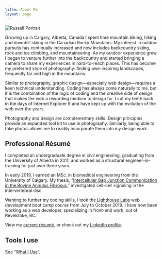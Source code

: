 ```yaml
---
title: About Me
layout: page
---
```


<script>
    import Portrait from '$static/2019portrait.jpg?w=300;500;700;900;1200;1600;2000;3000&format=webp&srcset'
</script>

<img srcset={Portrait} type="image/webp" alt="Russell Portrait" />

Growing up in Calgary, Alberta, Canada I spent time mountain biking, hiking and downhill skiing in the Canadian Rocky Mountains. My interest in outdoor pursuits has continually increased and now includes backcountry skiing, rock and ice climbing, and mountaineering. As my outdoor experience grew, I began to venture further into the backcountry and started bringing a camera to share my experiences in hard-to-reach places. This has become my preferred style of photography: finding awe-inspiring landscapes, frequently far and high in the mountains.

Similar to photography, graphic design—especially web design—requires a keen technical understanding. Coding has always come naturally to me, but it is the combination of the logic of coding and the creative side of design that makes the web a rewarding medium to design for. I cut my teeth back in the days of Internet Explorer 6 and have kept up with the evolution of the web over the years.

Photography and design are complementary skills. Design principles provide an expanded tool kit to use in photography. Similarly, being able to take photos allows me to readily incorporate them into my design work.

## Professional Résumé

I completed an undergraduate degree in civil engineering, graduating from the University of Alberta in 2011, and worked as a structural engineer-in-training for just over three years.

In early 2019, I earned an MSc. in biomedical engineering from the University of Calgary. My thesis, “[Intercellular Gap Junction Communication in the Bovine Annulus Fibrosus](https://prism.ucalgary.ca/handle/1880/109915),” investigated cell-cell signaling in the intervertebral disc.

Wanting to further my coding skills, I took the [Lighthouse Labs](https://www.lighthouselabs.ca) web development boot camp course from July to October 2019. I have now been working as a web developer, specializing in front-end work, out of Revelstoke, BC.

<p>View my <a href="/pdf/mcwhae_russell_resume.pdf" target="_blank">current résumé</a>, or check out my <a href="https://www.linkedin.com/in/rmcwhae/" rel="nofollow">LinkedIn profile</a>.</p>

## Tools I use

See “[What I Use](/uses)”.
